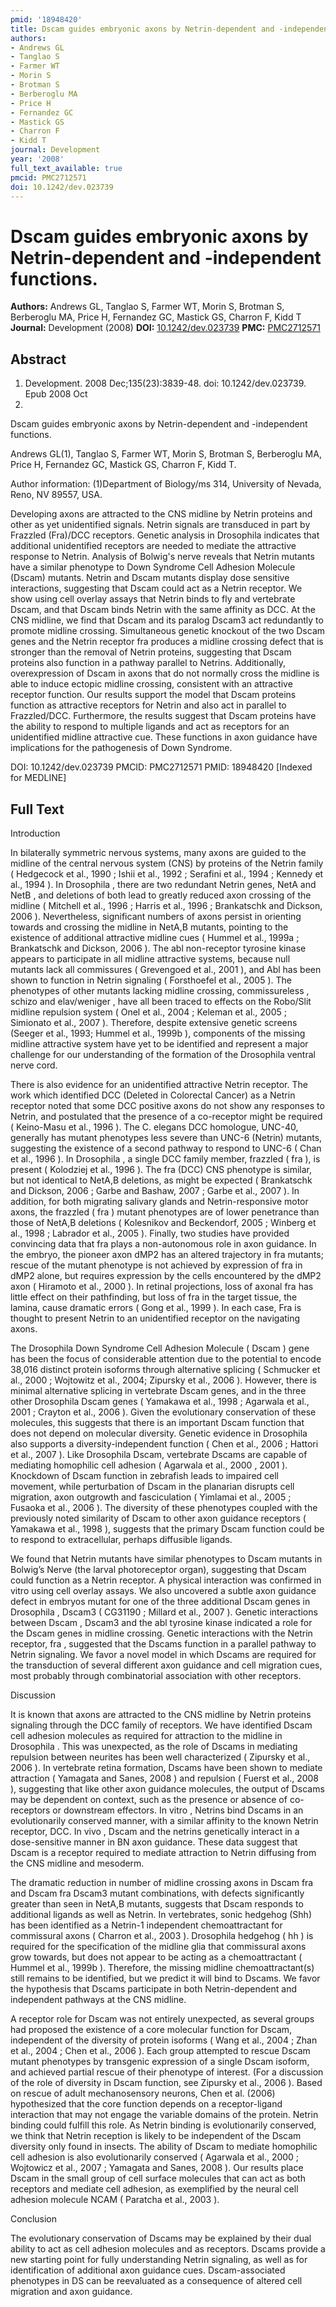 ```yaml
---
pmid: '18948420'
title: Dscam guides embryonic axons by Netrin-dependent and -independent functions.
authors:
- Andrews GL
- Tanglao S
- Farmer WT
- Morin S
- Brotman S
- Berberoglu MA
- Price H
- Fernandez GC
- Mastick GS
- Charron F
- Kidd T
journal: Development
year: '2008'
full_text_available: true
pmcid: PMC2712571
doi: 10.1242/dev.023739
---
```


# Dscam guides embryonic axons by Netrin-dependent and -independent functions.
**Authors:** Andrews GL, Tanglao S, Farmer WT, Morin S, Brotman S, Berberoglu MA, Price H, Fernandez GC, Mastick GS, Charron F, Kidd T
**Journal:** Development (2008)
**DOI:** [10.1242/dev.023739](https://doi.org/10.1242/dev.023739)
**PMC:** [PMC2712571](https://www.ncbi.nlm.nih.gov/pmc/articles/PMC2712571/)

## Abstract

1. Development. 2008 Dec;135(23):3839-48. doi: 10.1242/dev.023739. Epub 2008 Oct 
23.

Dscam guides embryonic axons by Netrin-dependent and -independent functions.

Andrews GL(1), Tanglao S, Farmer WT, Morin S, Brotman S, Berberoglu MA, Price H, 
Fernandez GC, Mastick GS, Charron F, Kidd T.

Author information:
(1)Department of Biology/ms 314, University of Nevada, Reno, NV 89557, USA.

Developing axons are attracted to the CNS midline by Netrin proteins and other 
as yet unidentified signals. Netrin signals are transduced in part by Frazzled 
(Fra)/DCC receptors. Genetic analysis in Drosophila indicates that additional 
unidentified receptors are needed to mediate the attractive response to Netrin. 
Analysis of Bolwig's nerve reveals that Netrin mutants have a similar phenotype 
to Down Syndrome Cell Adhesion Molecule (Dscam) mutants. Netrin and Dscam 
mutants display dose sensitive interactions, suggesting that Dscam could act as 
a Netrin receptor. We show using cell overlay assays that Netrin binds to fly 
and vertebrate Dscam, and that Dscam binds Netrin with the same affinity as DCC. 
At the CNS midline, we find that Dscam and its paralog Dscam3 act redundantly to 
promote midline crossing. Simultaneous genetic knockout of the two Dscam genes 
and the Netrin receptor fra produces a midline crossing defect that is stronger 
than the removal of Netrin proteins, suggesting that Dscam proteins also 
function in a pathway parallel to Netrins. Additionally, overexpression of Dscam 
in axons that do not normally cross the midline is able to induce ectopic 
midline crossing, consistent with an attractive receptor function. Our results 
support the model that Dscam proteins function as attractive receptors for 
Netrin and also act in parallel to Frazzled/DCC. Furthermore, the results 
suggest that Dscam proteins have the ability to respond to multiple ligands and 
act as receptors for an unidentified midline attractive cue. These functions in 
axon guidance have implications for the pathogenesis of Down Syndrome.

DOI: 10.1242/dev.023739
PMCID: PMC2712571
PMID: 18948420 [Indexed for MEDLINE]

## Full Text

Introduction

In bilaterally symmetric nervous systems, many axons are guided to the midline of the central nervous system (CNS) by proteins of the Netrin family ( Hedgecock et al., 1990 ; Ishii et al., 1992 ; Serafini et al., 1994 ; Kennedy et al., 1994 ). In Drosophila , there are two redundant Netrin genes, NetA and NetB , and deletions of both lead to greatly reduced axon crossing of the midline ( Mitchell et al., 1996 ; Harris et al., 1996 ; Brankatschk and Dickson, 2006 ). Nevertheless, significant numbers of axons persist in orienting towards and crossing the midline in NetA,B mutants, pointing to the existence of additional attractive midline cues ( Hummel et al., 1999a ; Brankatschk and Dickson, 2006 ). The abl non-receptor tyrosine kinase appears to participate in all midline attractive systems, because null mutants lack all commissures ( Grevengoed et al., 2001 ), and Abl has been shown to function in Netrin signaling ( Forsthoefel et al., 2005 ). The phenotypes of other mutants lacking midline crossing, commissureless , schizo and elav/weniger , have all been traced to effects on the Robo/Slit midline repulsion system ( Onel et al., 2004 ; Keleman et al., 2005 ; Simionato et al., 2007 ). Therefore, despite extensive genetic screens (Seeger et al., 1993; Hummel et al., 1999b ), components of the missing midline attractive system have yet to be identified and represent a major challenge for our understanding of the formation of the Drosophila ventral nerve cord.

There is also evidence for an unidentified attractive Netrin receptor. The work which identified DCC (Deleted in Colorectal Cancer) as a Netrin receptor noted that some DCC positive axons do not show any responses to Netrin, and postulated that the presence of a co-receptor might be required ( Keino-Masu et al., 1996 ). The C. elegans DCC homologue, UNC-40, generally has mutant phenotypes less severe than UNC-6 (Netrin) mutants, suggesting the existence of a second pathway to respond to UNC-6 ( Chan et al., 1996 ). In Drosophila , a single DCC family member, frazzled ( fra ), is present ( Kolodziej et al., 1996 ). The fra (DCC) CNS phenotype is similar, but not identical to NetA,B deletions, as might be expected ( Brankatschk and Dickson, 2006 ; Garbe and Bashaw, 2007 ; Garbe et al., 2007 ). In addition, for both migrating salivary glands and Netrin-responsive motor axons, the frazzled ( fra ) mutant phenotypes are of lower penetrance than those of NetA,B deletions ( Kolesnikov and Beckendorf, 2005 ; Winberg et al., 1998 ; Labrador et al., 2005 ). Finally, two studies have provided convincing data that fra plays a non-autonomous role in axon guidance. In the embryo, the pioneer axon dMP2 has an altered trajectory in fra mutants; rescue of the mutant phenotype is not achieved by expression of fra in dMP2 alone, but requires expression by the cells encountered by the dMP2 axon ( Hiramoto et al., 2000 ). In retinal projections, loss of axonal fra has little effect on their pathfinding, but loss of fra in the target tissue, the lamina, cause dramatic errors ( Gong et al., 1999 ). In each case, Fra is thought to present Netrin to an unidentified receptor on the navigating axons.

The Drosophila Down Syndrome Cell Adhesion Molecule ( Dscam ) gene has been the focus of considerable attention due to the potential to encode 38,016 distinct protein isoforms through alternative splicing ( Schmucker et al., 2000 ; Wojtowitz et al., 2004; Zipursky et al., 2006 ). However, there is minimal alternative splicing in vertebrate Dscam genes, and in the three other Drosophila Dscam genes ( Yamakawa et al., 1998 ; Agarwala et al., 2001 ; Crayton et al., 2006 ). Given the evolutionary conservation of these molecules, this suggests that there is an important Dscam function that does not depend on molecular diversity. Genetic evidence in Drosophila also supports a diversity-independent function ( Chen et al., 2006 ; Hattori et al., 2007 ). Like Drosophila Dscam, vertebrate Dscams are capable of mediating homophilic cell adhesion ( Agarwala et al., 2000 , 2001 ). Knockdown of Dscam function in zebrafish leads to impaired cell movement, while perturbation of Dscam in the planarian disrupts cell migration, axon outgrowth and fasciculation ( Yimlamai et al., 2005 ; Fusaoka et al., 2006 ). The diversity of these phenotypes coupled with the previously noted similarity of Dscam to other axon guidance receptors ( Yamakawa et al., 1998 ), suggests that the primary Dscam function could be to respond to extracellular, perhaps diffusible ligands.

We found that Netrin mutants have similar phenotypes to Dscam mutants in Bolwig’s Nerve (the larval photoreceptor organ), suggesting that Dscam could function as a Netrin receptor. A physical interaction was confirmed in vitro using cell overlay assays. We also uncovered a subtle axon guidance defect in embryos mutant for one of the three additional Dscam genes in Drosophila , Dscam3 ( CG31190 ; Millard et al., 2007 ). Genetic interactions between Dscam , Dscam3 and the abl tyrosine kinase indicated a role for the Dscam genes in midline crossing. Genetic interactions with the Netrin receptor, fra , suggested that the Dscams function in a parallel pathway to Netrin signaling. We favor a novel model in which Dscams are required for the transduction of several different axon guidance and cell migration cues, most probably through combinatorial association with other receptors.

Discussion

It is known that axons are attracted to the CNS midline by Netrin proteins signaling through the DCC family of receptors. We have identified Dscam cell adhesion molecules as required for attraction to the midline in Drosophila . This was unexpected, as the role of Dscams in mediating repulsion between neurites has been well characterized ( Zipursky et al., 2006 ). In vertebrate retina formation, Dscams have been shown to mediate attraction ( Yamagata and Sanes, 2008 ) and repulsion ( Fuerst et al., 2008 ), suggesting that like other axon guidance molecules, the output of Dscams may be dependent on context, such as the presence or absence of co-receptors or downstream effectors. In vitro , Netrins bind Dscams in an evolutionarily conserved manner, with a similar affinity to the known Netrin receptor, DCC. In vivo , Dscam and the netrins genetically interact in a dose-sensitive manner in BN axon guidance. These data suggest that Dscam is a receptor required to mediate attraction to Netrin diffusing from the CNS midline and mesoderm.

The dramatic reduction in number of midline crossing axons in Dscam fra and Dscam fra Dscam3 mutant combinations, with defects significantly greater than seen in NetA,B mutants, suggests that Dscam responds to additional ligands as well as Netrin. In vertebrates, sonic hedgehog (Shh) has been identified as a Netrin-1 independent chemoattractant for commissural axons ( Charron et al., 2003 ). Drosophila hedgehog ( hh ) is required for the specification of the midline glia that commissural axons grow towards, but does not appear to be acting as a chemoattractant ( Hummel et al., 1999b ). Therefore, the missing midline chemoattractant(s) still remains to be identified, but we predict it will bind to Dscams. We favor the hypothesis that Dscams participate in both Netrin-dependent and independent pathways at the CNS midline.

A receptor role for Dscam was not entirely unexpected, as several groups had proposed the existence of a core molecular function for Dscam, independent of the diversity of protein isoforms ( Wang et al., 2004 ; Zhan et al., 2004 ; Chen et al., 2006 ). Each group attempted to rescue Dscam mutant phenotypes by transgenic expression of a single Dscam isoform, and achieved partial rescue of their phenotype of interest. (For a discussion of the role of diversity in Dscam function, see Zipursky et al., 2006 ). Based on rescue of adult mechanosensory neurons, Chen et al. (2006) hypothesized that the core function depends on a receptor-ligand interaction that may not engage the variable domains of the protein. Netrin binding could fulfill this role. As Netrin binding is evolutionarily conserved, we think that Netrin reception is likely to be independent of the Dscam diversity only found in insects. The ability of Dscam to mediate homophilic cell adhesion is also evolutionarily conserved ( Agarwala et al., 2000 ; Wojtowicz et al., 2007 ; Yamagata and Sanes, 2008 ). Our results place Dscam in the small group of cell surface molecules that can act as both receptors and mediate cell adhesion, as exemplified by the neural cell adhesion molecule NCAM ( Paratcha et al., 2003 ).

Conclusion

The evolutionary conservation of Dscams may be explained by their dual ability to act as cell adhesion molecules and as receptors. Dscams provide a new starting point for fully understanding Netrin signaling, as well as for identification of additional axon guidance cues. Dscam-associated phenotypes in DS can be reevaluated as a consequence of altered cell migration and axon guidance.
